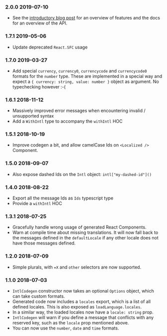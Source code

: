 ### 2.0.0 2019-07-10

- See the [introductory blog post](https://swatinem.de/blog/intl-codegen-2/) for
  an overview of features and the docs for an overview of the API.

### 1.7.1 2019-05-06

- Update deprecated `React.SFC` usage

### 1.7.0 2019-03-27

- Add special `currency`, `currency0`, `currencycode` and `currencycode0` formats
  for the `number` type.
  These are implemented in a special way and expect a
  `{ currency: string, value: number }` object as argument. No typechecking however :-(

### 1.6.1 2018-11-12

- Massively improved error messages when encountering invalid / unsupported syntax
- Add a `WithIntl` type to accompany the `withIntl` HOC

### 1.5.1 2018-10-19

- Improve codegen a bit, and allow camelCase Ids on `<Localized />` Component.

### 1.5.0 2018-09-07

- Also expose dashed Ids on the `Intl` object: `intl["my-dashed-id"]()`

### 1.4.0 2018-08-22

- Export all the message Ids as `Ids` typescript type
- Provide a `withIntl` HOC

### 1.3.1 2018-07-25

- Gracefully handle wrong usage of generated React Components.
- Warn at compile time about missing translations. It will now fall back to the
  messages defined in the `defaultLocale` if any other locale does not have those
  messages defined.

### 1.2.0 2018-07-09

- Simple plurals, with `=X` and `other` selectors are now supported.

### 1.1.0 2018-07-03

- `IntlCodegen` constructor now takes an optional `Options` object, which can take
  custom formats.
- Generated code now includes a `locales` export, which is a list of all defined locales.
  This is also exposed as `loadLanguage.locales`.
- In a similar way, the loaded locales now have a `locale: string` prop.
- `IntlCodegen` will warn if you define a message that conflicts with any reserved key,
  such as the `locale` prop mentioned above.
- You can now use the `number`, `date` and `time` formats.
